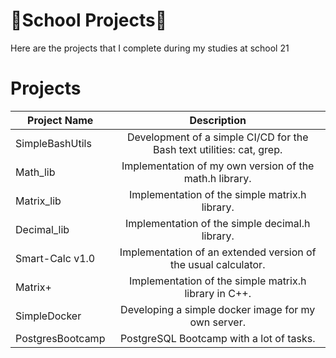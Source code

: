 # 👾School Projects👾

Here are the projects that I complete during my studies at school 21

# Projects
Project Name|Description |
-----------|:-------:
SimpleBashUtils | Development of a simple CI/CD for the Bash text utilities: cat, grep.
Math_lib | Implementation of my own version of the math.h library.
Matrix_lib | Implementation of the simple matrix.h library.
Decimal_lib | Implementation of the simple decimal.h library.
Smart-Calc v1.0 | Implementation of an extended version of the usual calculator.
Matrix+ | Implementation of the simple matrix.h library in C++.
SimpleDocker | Developing a simple docker image for my own server.
PostgresBootcamp | PostgreSQL Bootcamp with a lot of tasks.
